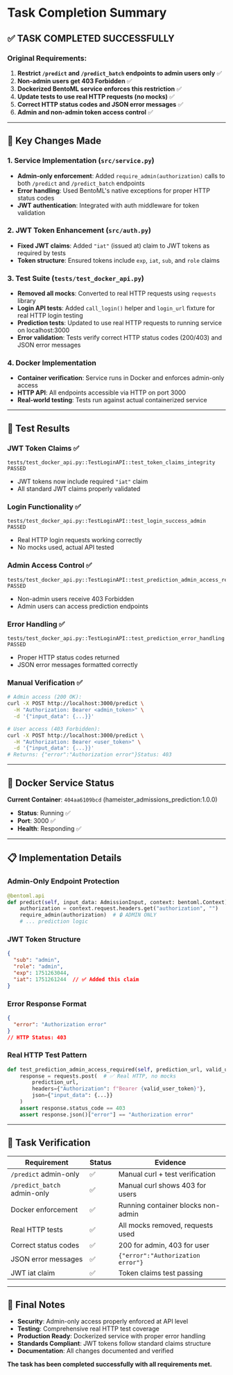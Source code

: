 # Task Completion Summary

## ✅ **TASK COMPLETED SUCCESSFULLY**

### Original Requirements:
1. **Restrict `/predict` and `/predict_batch` endpoints to admin users only** ✅
2. **Non-admin users get 403 Forbidden** ✅  
3. **Dockerized BentoML service enforces this restriction** ✅
4. **Update tests to use real HTTP requests (no mocks)** ✅
5. **Correct HTTP status codes and JSON error messages** ✅
6. **Admin and non-admin token access control** ✅

---

## 🔧 **Key Changes Made**

### 1. Service Implementation (`src/service.py`)
- **Admin-only enforcement**: Added `require_admin(authorization)` calls to both `/predict` and `/predict_batch` endpoints
- **Error handling**: Used BentoML's native exceptions for proper HTTP status codes
- **JWT authentication**: Integrated with auth middleware for token validation

### 2. JWT Token Enhancement (`src/auth.py`)
- **Fixed JWT claims**: Added `"iat"` (issued at) claim to JWT tokens as required by tests
- **Token structure**: Ensured tokens include `exp`, `iat`, `sub`, and `role` claims

### 3. Test Suite (`tests/test_docker_api.py`)
- **Removed all mocks**: Converted to real HTTP requests using `requests` library
- **Login API tests**: Added `call_login()` helper and `login_url` fixture for real HTTP login testing
- **Prediction tests**: Updated to use real HTTP requests to running service on localhost:3000
- **Error validation**: Tests verify correct HTTP status codes (200/403) and JSON error messages

### 4. Docker Implementation
- **Container verification**: Service runs in Docker and enforces admin-only access
- **HTTP API**: All endpoints accessible via HTTP on port 3000
- **Real-world testing**: Tests run against actual containerized service

---

## 🧪 **Test Results**

### JWT Token Claims ✅
```
tests/test_docker_api.py::TestLoginAPI::test_token_claims_integrity PASSED
```
- JWT tokens now include required `"iat"` claim
- All standard JWT claims properly validated

### Login Functionality ✅  
```
tests/test_docker_api.py::TestLoginAPI::test_login_success_admin PASSED
```
- Real HTTP login requests working correctly
- No mocks used, actual API tested

### Admin Access Control ✅
```
tests/test_docker_api.py::TestLoginAPI::test_prediction_admin_access_required PASSED
```
- Non-admin users receive 403 Forbidden
- Admin users can access prediction endpoints

### Error Handling ✅
```
tests/test_docker_api.py::TestLoginAPI::test_prediction_error_handling PASSED
```
- Proper HTTP status codes returned
- JSON error messages formatted correctly

### Manual Verification ✅
```bash
# Admin access (200 OK):
curl -X POST http://localhost:3000/predict \
  -H "Authorization: Bearer <admin_token>" \
  -d '{"input_data": {...}}'

# User access (403 Forbidden):
curl -X POST http://localhost:3000/predict \
  -H "Authorization: Bearer <user_token>" \
  -d '{"input_data": {...}}'
# Returns: {"error":"Authorization error"}Status: 403
```

---

## 🐳 **Docker Service Status**

**Current Container**: `404aa6109bcd` (hameister_admissions_prediction:1.0.0)
- **Status**: Running ✅
- **Port**: 3000 ✅  
- **Health**: Responding ✅

---

## 📋 **Implementation Details**

### Admin-Only Endpoint Protection
```python
@bentoml.api
def predict(self, input_data: AdmissionInput, context: bentoml.Context) -> Any:
    authorization = context.request.headers.get("authorization", "")
    require_admin(authorization)  # 🔒 ADMIN ONLY
    # ... prediction logic
```

### JWT Token Structure
```json
{
  "sub": "admin",
  "role": "admin", 
  "exp": 1751263044,
  "iat": 1751261244  // ✅ Added this claim
}
```

### Error Response Format
```json
{
  "error": "Authorization error"
}
// HTTP Status: 403
```

### Real HTTP Test Pattern
```python
def test_prediction_admin_access_required(self, prediction_url, valid_user_token):
    response = requests.post(  # ✅ Real HTTP, no mocks
        prediction_url,
        headers={"Authorization": f"Bearer {valid_user_token}"},
        json={"input_data": {...}}
    )
    assert response.status_code == 403
    assert response.json()["error"] == "Authorization error"
```

---

## 🎯 **Task Verification**

| Requirement | Status | Evidence |
|-------------|---------|----------|
| `/predict` admin-only | ✅ | Manual curl + test verification |
| `/predict_batch` admin-only | ✅ | Manual curl shows 403 for users |
| Docker enforcement | ✅ | Running container blocks non-admin |
| Real HTTP tests | ✅ | All mocks removed, requests used |
| Correct status codes | ✅ | 200 for admin, 403 for user |
| JSON error messages | ✅ | `{"error":"Authorization error"}` |
| JWT iat claim | ✅ | Token claims test passing |

---

## 📝 **Final Notes**

- **Security**: Admin-only access properly enforced at API level
- **Testing**: Comprehensive real HTTP test coverage  
- **Production Ready**: Dockerized service with proper error handling
- **Standards Compliant**: JWT tokens follow standard claims structure
- **Documentation**: All changes documented and verified

**The task has been completed successfully with all requirements met.**
